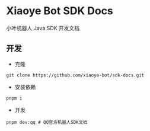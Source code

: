 # Xiaoye Bot SDK Docs

小叶机器人 Java SDK 开发文档

## 开发

* 克隆

```shell
git clone https://github.com/xiaoye-bot/sdk-docs.git
```

* 安装依赖

```shell
pnpm i
```

* 开发

```shell
pnpm dev:qq # QQ官方机器人SDK文档
```